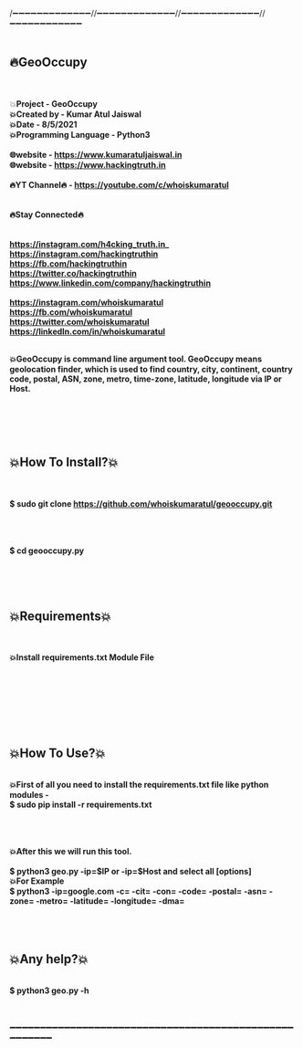 
/➖➖➖➖➖➖➖➖➖➖➖➖➖//➖➖➖➖➖➖➖➖➖➖➖➖➖//➖➖➖➖➖➖➖➖➖➖➖➖➖//➖➖➖➖➖➖➖➖➖➖➖➖
<br>
<br><h2>🔥GeoOccupy </h2>
<br>
<br>💥<b>Project              - GeoOccupy
<br>💥<b>Created by           - Kumar Atul Jaiswal
<br>💥<b>Date                 - 8/5/2021
<br>💥<b>Programming Language - Python3
<br>
<br>🌐website              - https://www.kumaratuljaiswal.in
<br>🌐website              - https://www.hackingtruth.in
<br>
<br>🔥YT Channel🔥         - https://youtube.com/c/whoiskumaratul
<br>
<br>
<br>🔥Stay Connected🔥<br>
<br>
<br>https://instagram.com/h4cking_truth.in_
<br>https://instagram.com/hackingtruthin
<br>https://fb.com/hackingtruthin
<br>https://twitter.co/hackingtruthin
<br>https://www.linkedin.com/company/hackingtruthin
<br>
<br>https://instagram.com/whoiskumaratul
<br>https://fb.com/whoiskumaratul
<br>https://twitter.com/whoiskumaratul
<br>https://linkedIn.com/in/whoiskumaratul
<br>
 




<br>💥GeoOccupy is command line argument tool. GeoOccupy means geolocation finder, which is used to find country, city, continent, country code, postal, ASN, zone, metro, time-zone, latitude, longitude via IP or Host.

<br>
<br>

<br><h2>💥How To Install?💥</h2>
<br>
<br>$ sudo git clone https://github.com/whoiskumaratul/geooccupy.git
<br>
<br>

<br>
<br>$ cd geooccupy.py
<br>
<br>
<br>

<br><h2>💥Requirements💥</h2>
<br>
<br>💥Install requirements.txt Module File
<br><!-- 💥Database file https://files-cdn.liferay.com/mirrors/geolite.maxmind.com/download/geoip/database/GeoIPASNum.dat.gz-->
<br><!-- 💥Databse file https://github.com/whoiskumaratul/GeoLiteCityDB.git -->
<br>
<br>
<br>
<br>


<br><h2>💥How To Use?💥</h2>
<br>💥First of all you need to install the requirements.txt file like python modules -
<br>$ sudo pip install -r requirements.txt<br>
<br>
<!--<br> then we download a database file -
<br>$ wget https://files-cdn.liferay.com/mirrors/geolite.maxmind.com/download/geoip/database/GeoIPASNum.dat.gz
<br>$ wget git clone https://github.com/whoiskumaratul/GeoLiteCityDB.git -->
<br>
<br>💥After this we will run this tool.
<br>
<br>$ python3 geo.py -ip=$IP or -ip=$Host and select all [options] 
<br>💥For Example
<br>$ python3  -ip=google.com -c= -cit= -con= -code=  -postal= -asn= -zone= -metro= -latitude= -longitude= -dma=


<br>
<br>
<br>
<br><h2>💥Any help?💥</h2>
<br>$ python3 geo.py -h

<br>
<br>
<br>






➖➖➖➖➖➖➖➖➖➖➖➖➖➖➖➖➖➖➖➖➖➖➖➖➖➖➖➖➖➖➖➖➖➖➖➖➖➖➖➖➖➖➖➖➖➖➖➖➖➖➖➖➖➖

